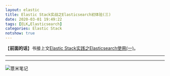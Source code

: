 ```yaml
---
layout: elastic
title: Elastic Stack实战之Elasticsearch初体验(三)
date: 2020-03-01 19:49:22
tags: [ELK,Elasticsearch]
categories: Elastic Stack
notshow: true
---
```


【**前面的话**】书接上文[Elastic Stack实践之Elasticsearch使用(一)](https://eelve.com/archives/elasticsearch01)。

---

---

![薏米笔记](https://image.eelve.com/eblog/eblog-b269767ff45b4e01a1c380e38898c1c0.png)
